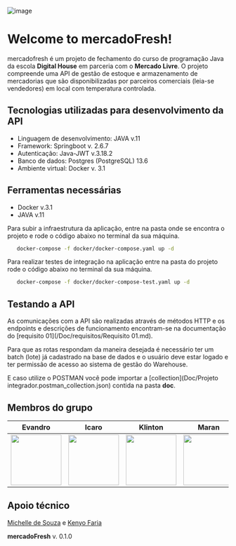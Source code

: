 ![image](https://user-images.githubusercontent.com/101267189/164761759-18d208fe-c31e-4307-ab75-212aadaa33ec.png)

# Welcome to mercadoFresh!

mercadofresh é um projeto de fechamento do curso de programação Java da escola **Digital House** em parceria com o **Mercado Livre**. O projeto compreende uma API de gestão de estoque e armazenamento de mercadorias que são disponibilizadas por parceiros comerciais (leia-se vendedores) em local com temperatura controlada.

## Tecnologias utilizadas para desenvolvimento da API

-   Linguagem de desenvolvimento: JAVA v.11
-   Framework: Springboot v. 2.6.7
-   Autenticação: Java-JWT v.3.18.2
-   Banco de dados: Postgres (PostgreSQL) 13.6
-   Ambiente virtual: Docker v. 3.1

## Ferramentas necessárias

-   Docker v.3.1
-   JAVA v.11

Para subir a infraestrutura da aplicação, entre na pasta onde se encontra o projeto e rode o código abaixo no terminal da sua máquina.
``` sh
   docker-compose -f docker/docker-compose.yaml up -d
 ```

Para realizar testes de integração na aplicação entre na pasta do projeto rode o código abaixo no terminal da sua máquina.
``` sh
   docker-compose -f docker/docker-compose-test.yaml up -d
```

## Testando a API

As comunicações com a API são realizadas através de métodos HTTP e os endpoints e descrições de funcionamento encontram-se na documentação do [requisito 01](/Doc/requisitos/Requisito 01.md).

Para que as rotas respondam da maneira desejada é necessário ter um batch (lote) já cadastrado na base de dados e o usuário deve estar logado e ter permissão de acesso ao sistema de gestão do Warehouse.

E caso utilize o POSTMAN você pode importar a [collection](Doc/Projeto integrador.postman_collection.json) contida na pasta **doc**.


## Membros do grupo

| Evandro | Icaro | Klinton | Maran |Paulo| Pedro | Thainan |
| --- | --- | --- | --- | --- | --- | --- |
|[<img src="https://avatars.githubusercontent.com/u/39993682?v=4" width=115><br><sub></sub>](https://github.com/evandrosutil)|[<img src="https://avatars.githubusercontent.com/u/101267189?v=4" width=115><br><sub></sub>](https://github.com/Icaro-Salgado) |[<img src="https://avatars.githubusercontent.com/u/97066287?v=4" width=115><br><sub></sub>](https://github.com/MeliKlin) |[<img src="https://avatars.githubusercontent.com/u/80549051?v=4" width=115><br><sub></sub>](https://github.com/maranbrasil) |[<img src="https://avatars.githubusercontent.com/u/101268601?v=4" width=115><br><sub></sub>](https://github.com/Paulorlima) |[<img src="https://avatars.githubusercontent.com/u/73892750?v=4" width=115><br><sub></sub>](https://github.com/pedroLSoares) |[<img src="https://avatars.githubusercontent.com/u/101267217?v=4" width=115><br><sub></sub>](https://github.com/ThainanEsteves)

## Apoio técnico


[Michelle de Souza](https://www.linkedin.com/in/michelledsouza3?miniProfileUrn=urn%3Ali%3Afs_miniProfile%3AACoAABVxLgwB8sD4Rs6oS_JjqHbXnw__jC3g30E&lipi=urn%3Ali%3Apage%3Ad_flagship3_search_srp_all%3Bp1zwK5pVRrOjDzEpWTthog%3D%3D) e [Kenyo Faria](https://www.linkedin.com/in/kenyo-faria?miniProfileUrn=urn%3Ali%3Afs_miniProfile%3AACoAAATNPiYBMewl43f-CzfvdxywpQQHs282oxk&lipi=urn%3Ali%3Apage%3Ad_flagship3_search_srp_all%3Bw7XZjiPxRpqOSrPGvT3v%2FA%3D%3D)


**mercadoFresh** v. 0.1.0
